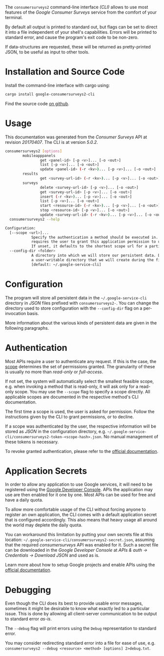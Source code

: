 <!---
DO NOT EDIT !
This file was generated automatically from 'src/generator/templates/cli/README.md.mako'
DO NOT EDIT !
-->
The `consumersurveys2` command-line interface *(CLI)* allows to use most features of the *Google Consumer Surveys* service from the comfort of your terminal.

By default all output is printed to standard out, but flags can be set to direct it into a file independent of your shell's
capabilities. Errors will be printed to standard error, and cause the program's exit code to be non-zero.

If data-structures are requested, these will be returned as pretty-printed JSON, to be useful as input to other tools.

# Installation and Source Code

Install the command-line interface with cargo using:

```bash
cargo install google-consumersurveys2-cli
```

Find the source code [on github](https://github.com/Byron/google-apis-rs/tree/main/gen/consumersurveys2-cli).

# Usage

This documentation was generated from the *Consumer Surveys* API at revision *20170407*. The CLI is at version *5.0.2*.

```bash
consumersurveys2 [options]
        mobileapppanels
                get <panel-id> [-p <v>]... [-o <out>]
                list [-p <v>]... [-o <out>]
                update <panel-id> (-r <kv>)... [-p <v>]... [-o <out>]
        results
                get <survey-url-id> (-r <kv>)... [-p <v>]... [-o <out>]
        surveys
                delete <survey-url-id> [-p <v>]... [-o <out>]
                get <survey-url-id> [-p <v>]... [-o <out>]
                insert (-r <kv>)... [-p <v>]... [-o <out>]
                list [-p <v>]... [-o <out>]
                start <resource-id> (-r <kv>)... [-p <v>]... [-o <out>]
                stop <resource-id> [-p <v>]... [-o <out>]
                update <survey-url-id> (-r <kv>)... [-p <v>]... [-o <out>]
  consumersurveys2 --help

Configuration:
  [--scope <url>]...
            Specify the authentication a method should be executed in. Each scope
            requires the user to grant this application permission to use it.
            If unset, it defaults to the shortest scope url for a particular method.
  --config-dir <folder>
            A directory into which we will store our persistent data. Defaults to
            a user-writable directory that we will create during the first invocation.
            [default: ~/.google-service-cli]

```

# Configuration

The program will store all persistent data in the `~/.google-service-cli` directory in *JSON* files prefixed with `consumersurveys2-`.  You can change the directory used to store configuration with the `--config-dir` flag on a per-invocation basis.

More information about the various kinds of persistent data are given in the following paragraphs.

# Authentication

Most APIs require a user to authenticate any request. If this is the case, the [scope][scopes] determines the 
set of permissions granted. The granularity of these is usually no more than *read-only* or *full-access*.

If not set, the system will automatically select the smallest feasible scope, e.g. when invoking a
method that is read-only, it will ask only for a read-only scope. 
You may use the `--scope` flag to specify a scope directly. 
All applicable scopes are documented in the respective method's CLI documentation.

The first time a scope is used, the user is asked for permission. Follow the instructions given 
by the CLI to grant permissions, or to decline.

If a scope was authenticated by the user, the respective information will be stored as *JSON* in the configuration
directory, e.g. `~/.google-service-cli/consumersurveys2-token-<scope-hash>.json`. No manual management of these tokens
is necessary.

To revoke granted authentication, please refer to the [official documentation][revoke-access].

# Application Secrets

In order to allow any application to use Google services, it will need to be registered using the 
[Google Developer Console][google-dev-console]. APIs the application may use are then enabled for it
one by one. Most APIs can be used for free and have a daily quota.

To allow more comfortable usage of the CLI without forcing anyone to register an own application, the CLI
comes with a default application secret that is configured accordingly. This also means that heavy usage
all around the world may deplete the daily quota.

You can workaround this limitation by putting your own secrets file at this location: 
`~/.google-service-cli/consumersurveys2-secret.json`, assuming that the required *consumersurveys* API 
was enabled for it. Such a secret file can be downloaded in the *Google Developer Console* at 
*APIs & auth -> Credentials -> Download JSON* and used as is.

Learn more about how to setup Google projects and enable APIs using the [official documentation][google-project-new].


# Debugging

Even though the CLI does its best to provide usable error messages, sometimes it might be desirable to know
what exactly led to a particular issue. This is done by allowing all client-server communication to be 
output to standard error *as-is*.

The `--debug` flag will print errors using the `Debug` representation to standard error.

You may consider redirecting standard error into a file for ease of use, e.g. `consumersurveys2 --debug <resource> <method> [options] 2>debug.txt`.


[scopes]: https://developers.google.com/+/api/oauth#scopes
[revoke-access]: http://webapps.stackexchange.com/a/30849
[google-dev-console]: https://console.developers.google.com/
[google-project-new]: https://developers.google.com/console/help/new/
